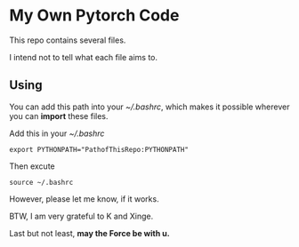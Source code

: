 # My Own Pytorch Code

This repo contains several files. 

I intend not to tell what each file aims to.

## Using
You can add this path into your *~/.bashrc*, which makes it possible wherever you can **import** these files.


Add this in your *~/.bashrc*
```
export PYTHONPATH="PathofThisRepo:PYTHONPATH"
```
Then excute 
```
source ~/.bashrc
```


However, please let me know, if it works.

BTW, I am very grateful to K and Xinge.

Last but not least, **may the Force be with u.**

